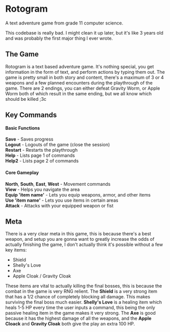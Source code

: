 # Rotogram
A text adventure game from grade 11 computer science.  

This codebase is really bad. I might clean it up later, but it's like 3 years old and was probably the first major thing I ever wrote.  

## The Game

Rotogram is a text based adventure game. It's nothing special, you get information in the form of text, and perform actions by typing them out. The game is pretty small in both story and content, there's a maximum of 3 or 4 weapons and a few planned encounters during the playthrough of the game. There are 2 endings, you can either defeat Gravity Worm, or Apple Worm both of which result in the same ending, but we all know which should be killed ;3c  


## Key Commands

#### Basic Functions
**Save**    - Saves progress  
**Logout**  - Logouts of the game (close the session)  
**Restart** - Restarts the playthrough  
**Help**    - Lists page 1 of commands  
**Help2**   - Lists page 2 of commands 

#### Core Gameplay 
**North**, **South**, **East**, **West** - Movement commands  
**View**                     - Helps you navigate the area  
**Equip 'item name'**        - Lets you equip weapons, armor, and other items  
**Use 'item name'**          - Lets you use items in certain areas  
**Attack**                   - Attacks with your equipped weapon or fist  



## Meta

There is a very clear meta in this game, this is because there's a best weapon, and setup you are gonna want to greatly increase the odds of actually finishing the game, I don't actually think it's possible without a few key items:

- Shield 
- Shelly's Love
- Axe 
- Apple Cloak / Gravity Cloak

These items are vital to actually killing the final bosses, this is because the combat in the game is very RNG relient. The **Shield** is a very strong item that has a 1/2 chance of completely blocking all damage. This makes surviving the final boss much easier. **Shelly's Love** is a healing item which heals 1-5 HP every time the user inputs a command, this being the only passive healing item in the game makes it very strong. The **Axe** is good because it has the highest damage of all the weapons, and the **Apple Cloack** and **Gravity Cloak** both give the play an extra 100 HP.

